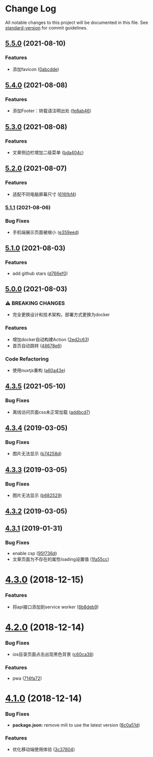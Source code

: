 # Change Log

All notable changes to this project will be documented in this file. See [standard-version](https://github.com/conventional-changelog/standard-version) for commit guidelines.

<a name="4.3.5"></a>
## [5.5.0](https://www.github.com/Val-istar-Guo/blog.website/compare/v5.4.0...v5.5.0) (2021-08-10)


### Features

* 添加favicon ([0abcdde](https://www.github.com/Val-istar-Guo/blog.website/commit/0abcdde34733c25b9ff1a23ae065edcfffe38bab))

## [5.4.0](https://www.github.com/Val-istar-Guo/blog.website/compare/v5.3.0...v5.4.0) (2021-08-08)


### Features

* 添加Footer：转载请注明出处 ([fe8ab46](https://www.github.com/Val-istar-Guo/blog.website/commit/fe8ab46ceed5b8b1e8826e7c259c4b00a200d383))

## [5.3.0](https://www.github.com/Val-istar-Guo/blog.website/compare/v5.2.0...v5.3.0) (2021-08-08)


### Features

* 文章侧边栏增加二级菜单 ([bda404c](https://www.github.com/Val-istar-Guo/blog.website/commit/bda404c1eb282a374b9c25aa52a21004058ec028))

## [5.2.0](https://www.github.com/Val-istar-Guo/blog.website/compare/v5.1.1...v5.2.0) (2021-08-07)


### Features

* 适配不同电脑屏幕尺寸 ([616fbf4](https://www.github.com/Val-istar-Guo/blog.website/commit/616fbf4bf2ce072caab26f58cdee303320e050f3))

### [5.1.1](https://www.github.com/Val-istar-Guo/blog.website/compare/v5.1.0...v5.1.1) (2021-08-06)


### Bug Fixes

* 手机端展示页面被缩小 ([e359eed](https://www.github.com/Val-istar-Guo/blog.website/commit/e359eed4839c7715cfb9d3333819f9b84f6e31e6))

## [5.1.0](https://www.github.com/Val-istar-Guo/blog.website/compare/v5.0.0...v5.1.0) (2021-08-03)


### Features

* add github stars ([d766ef0](https://www.github.com/Val-istar-Guo/blog.website/commit/d766ef04ac0ec01d0d0212e5384ae74fbbf96836))

## [5.0.0](https://www.github.com/Val-istar-Guo/blog.website/compare/v4.3.5...v5.0.0) (2021-08-03)


### ⚠ BREAKING CHANGES

* 完全更换设计和技术架构，部署方式更换为docker

### Features

* 增加docker自动构建Action ([2ed2c63](https://www.github.com/Val-istar-Guo/blog.website/commit/2ed2c63aa89b7668be6653fb59e753c830ba3c75))
* 首页自动跳转 ([48678e6](https://www.github.com/Val-istar-Guo/blog.website/commit/48678e669124e5fe2c2787fa5065ed63d99b9a55))


### Code Refactoring

* 使用nuxtjs重构 ([a60a43e](https://www.github.com/Val-istar-Guo/blog.website/commit/a60a43e37f83b5c9e2769cebefd47d6a7cb87b87))

## [4.3.5](https://github.com/Val-istar-Guo/miaooo.me/compare/v4.3.4...v4.3.5) (2021-05-10)


### Bug Fixes

* 离线访问页面css未正常加载 ([addbcd7](https://github.com/Val-istar-Guo/miaooo.me/commit/addbcd7))



<a name="4.3.4"></a>
## [4.3.4](https://github.com/Val-istar-Guo/miaooo.me/compare/v4.3.3...v4.3.4) (2019-03-05)


### Bug Fixes

* 图片无法显示 ([b74258d](https://github.com/Val-istar-Guo/miaooo.me/commit/b74258d))



<a name="4.3.3"></a>
## [4.3.3](https://github.com/Val-istar-Guo/miaooo.me/compare/v4.3.2...v4.3.3) (2019-03-05)


### Bug Fixes

* 图片无法显示 ([b682529](https://github.com/Val-istar-Guo/miaooo.me/commit/b682529))



<a name="4.3.2"></a>
## [4.3.2](https://github.com/Val-istar-Guo/miaooo.me/compare/v4.3.1...v4.3.2) (2019-03-05)



<a name="4.3.1"></a>
## [4.3.1](https://github.com/Val-istar-Guo/miaooo.me/compare/v4.3.0...v4.3.1) (2019-01-31)


### Bug Fixes

* enable csp ([95f736d](https://github.com/Val-istar-Guo/miaooo.me/commit/95f736d))
* 文章页面为不存在的属性loading设置值 ([1fa55cc](https://github.com/Val-istar-Guo/miaooo.me/commit/1fa55cc))



<a name="4.3.0"></a>
# [4.3.0](https://github.com/Val-istar-Guo/miaooo.me/compare/v4.2.0...v4.3.0) (2018-12-15)


### Features

* 将api接口添加到service worker ([6b8deb9](https://github.com/Val-istar-Guo/miaooo.me/commit/6b8deb9))



<a name="4.2.0"></a>
# [4.2.0](https://github.com/Val-istar-Guo/miaooo.me/compare/v4.1.0...v4.2.0) (2018-12-14)


### Bug Fixes

* ios目录页面点击出现黑色背景 ([c60ca38](https://github.com/Val-istar-Guo/miaooo.me/commit/c60ca38))


### Features

* pwa ([714fa72](https://github.com/Val-istar-Guo/miaooo.me/commit/714fa72))



<a name="4.1.0"></a>
# [4.1.0](https://github.com/Val-istar-Guo/miaooo.me/compare/v4.0.1...v4.1.0) (2018-12-14)


### Bug Fixes

* **package.json:** remove mili to use the latest version ([8c0a51d](https://github.com/Val-istar-Guo/miaooo.me/commit/8c0a51d))


### Features

* 优化移动端使用体验 ([3c37804](https://github.com/Val-istar-Guo/miaooo.me/commit/3c37804))

